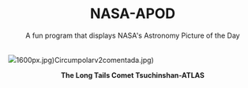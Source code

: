<div align="center">
  <h1>
    NASA-APOD
  </h1>
</div>
  
<div align="center">
  A fun program that displays NASA's Astronomy Picture of the Day
</div>

<br>

![](https://apod.nasa.gov/apod/image/2410/CometA3_Mueras_1872.jpg)1600px.jpg)Circumpolarv2comentada.jpg)

<p align = "center">
  <b>The Long Tails Comet Tsuchinshan-ATLAS</b>
</p>
